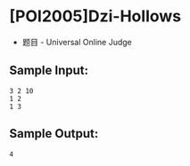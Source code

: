 # [POI2005]Dzi-Hollows
 - 题目 - Universal Online Judge


## Sample Input: 
```
3 2 10
1 2
1 3

```

## Sample Output: 
```
4

```
